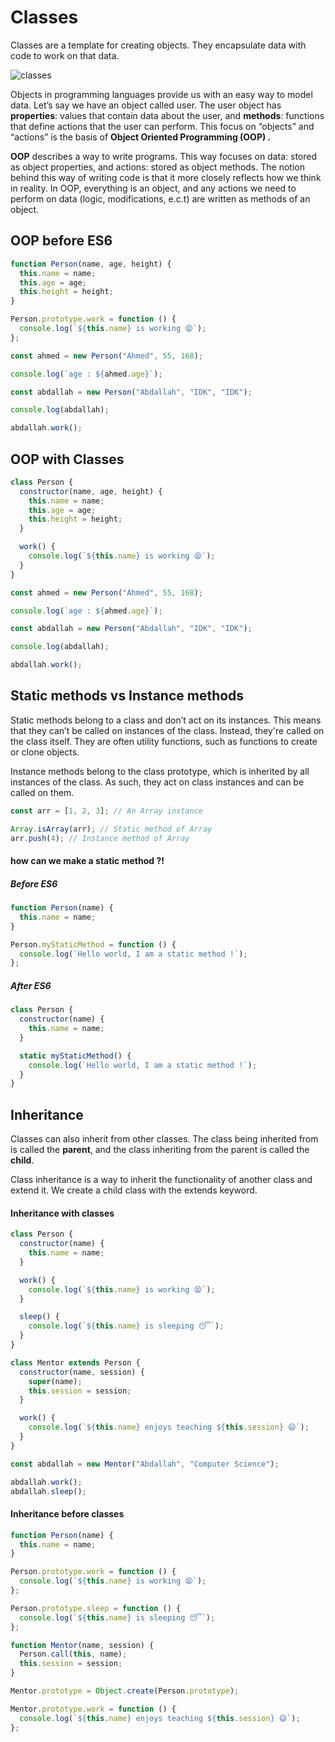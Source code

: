 # Classes

Classes are a template for creating objects. They encapsulate data with code to work on that data.

![classes](https://camo.githubusercontent.com/9027a49b80ae079ede23392148213bb2841d71a857020b48717aeb128a39a661/68747470733a2f2f6c68332e676f6f676c6575736572636f6e74656e742e636f6d2f64726976652d7669657765722f414a63354a6d5473504751577a6b32626651555a3537696631674a38677073564f59354c30715a435435495a7133375133746a5765735134626b32754256655a316672634849476c347a6f57526a593d77323536302d6831323936)

Objects in programming languages provide us with an easy way to model data. Let’s say we have an object called user. The user object has **properties**: values that contain data about the user, and **methods**: functions that define actions that the user can perform. This focus on “objects” and “actions” is the basis of **Object Oriented Programming (OOP) .**

**OOP** describes a way to write programs. This way focuses on data: stored as object properties, and actions: stored as object methods. The notion behind this way of writing code is that it more closely reflects how we think in reality. In OOP, everything is an object, and any actions we need to perform on data (logic, modifications, e.c.t) are written as methods of an object.

## OOP before ES6

```js
function Person(name, age, height) {
  this.name = name;
  this.age = age;
  this.height = height;
}

Person.prototype.work = function () {
  console.log(`${this.name} is working 😫`);
};

const ahmed = new Person("Ahmed", 55, 168);

console.log(`age : ${ahmed.age}`);

const abdallah = new Person("Abdallah", "IDK", "IDK");

console.log(abdallah);

abdallah.work();
```

## OOP with Classes

```js
class Person {
  constructor(name, age, height) {
    this.name = name;
    this.age = age;
    this.height = height;
  }

  work() {
    console.log(`${this.name} is working 😫`);
  }
}

const ahmed = new Person("Ahmed", 55, 168);

console.log(`age : ${ahmed.age}`);

const abdallah = new Person("Abdallah", "IDK", "IDK");

console.log(abdallah);

abdallah.work();
```

## Static methods vs Instance methods

Static methods belong to a class and don’t act on its instances. This means that they can’t be called on instances of the class. Instead, they're called on the class itself. They are often utility functions, such as functions to create or clone objects.

Instance methods belong to the class prototype, which is inherited by all instances of the class. As such, they act on class instances and can be called on them.

```js
const arr = [1, 2, 3]; // An Array instance

Array.isArray(arr); // Static method of Array
arr.push(4); // Instance method of Array
```

#### how can we make a static method ?!

##### Before ES6

```js
function Person(name) {
  this.name = name;
}

Person.myStaticMethod = function () {
  console.log(`Hello world, I am a static method !`);
};
```

##### After ES6

```js
class Person {
  constructor(name) {
    this.name = name;
  }

  static myStaticMethod() {
    console.log(`Hello world, I am a static method !`);
  }
}
```

## Inheritance

Classes can also inherit from other classes. The class being inherited from is called the **parent**, and the class inheriting from the parent is called the **child**.

Class inheritance is a way to inherit the functionality of another class and extend it. We create a child class with the extends keyword.

#### Inheritance with classes

```js
class Person {
  constructor(name) {
    this.name = name;
  }

  work() {
    console.log(`${this.name} is working 😫`);
  }

  sleep() {
    console.log(`${this.name} is sleeping 😴`);
  }
}

class Mentor extends Person {
  constructor(name, session) {
    super(name);
    this.session = session;
  }

  work() {
    console.log(`${this.name} enjoys teaching ${this.session} 😄`);
  }
}

const abdallah = new Mentor("Abdallah", "Computer Science");

abdallah.work();
abdallah.sleep();
```

#### Inheritance before classes

```js
function Person(name) {
  this.name = name;
}

Person.prototype.work = function () {
  console.log(`${this.name} is working 😫`);
};

Person.prototype.sleep = function () {
  console.log(`${this.name} is sleeping 😴`);
};

function Mentor(name, session) {
  Person.call(this, name);
  this.session = session;
}

Mentor.prototype = Object.create(Person.prototype);

Mentor.prototype.work = function () {
  console.log(`${this.name} enjoys teaching ${this.session} 😄`);
};
```
